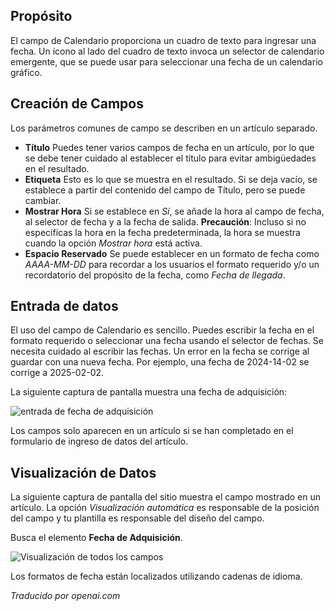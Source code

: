 <!-- Filename: J3.x:Adding_custom_fields/Calendar_Field / Display title: Campo de Calendario -->

## Propósito

El campo de Calendario proporciona un cuadro de texto para ingresar una fecha. Un ícono al lado del cuadro de texto invoca un selector de calendario emergente, que se puede usar para seleccionar una fecha de un calendario gráfico.

## Creación de Campos

Los parámetros comunes de campo se describen en un artículo separado.

* **Título** Puedes tener varios campos de fecha en un artículo, por lo que se debe tener cuidado al establecer el título para evitar ambigüedades en el resultado.
* **Etiqueta** Esto es lo que se muestra en el resultado. Si se deja vacío, se establece a partir del contenido del campo de Título, pero se puede cambiar.
* **Mostrar Hora** Si se establece en *Sí*, se añade la hora al campo de fecha, al selector de fecha y a la fecha de salida. **Precaución**: Incluso si no especificas la hora en la fecha predeterminada, la hora se muestra cuando la opción *Mostrar hora* está activa.
* **Espacio Reservado** Se puede establecer en un formato de fecha como *AAAA-MM-DD* para recordar a los usuarios el formato requerido y/o un recordatorio del propósito de la fecha, como *Fecha de llegada*.

## Entrada de datos

El uso del campo de Calendario es sencillo. Puedes escribir la fecha en el formato requerido o seleccionar una fecha usando el selector de fechas. Se necesita cuidado al escribir las fechas. Un error en la fecha se corrige al guardar con una nueva fecha. Por ejemplo, una fecha de 2024-14-02 se corrige a 2025-02-02.

La siguiente captura de pantalla muestra una fecha de adquisición:

![entrada de fecha de adquisición](../../../en/images/fields/fields-date-entry.png "Fecha de adquisición")

Los campos solo aparecen en un artículo si se han completado en el formulario de ingreso de datos del artículo.


## Visualización de Datos

La siguiente captura de pantalla del sitio muestra el campo mostrado en un artículo. La opción *Visualización automática* es responsable de la posición del campo y tu plantilla es responsable del diseño del campo.

Busca el elemento **Fecha de Adquisición**.

![Visualización de todos los campos](../../../en/images/fields/fields-display.png "Visualización de campos")

Los formatos de fecha están localizados utilizando cadenas de idioma.

*Traducido por openai.com*

